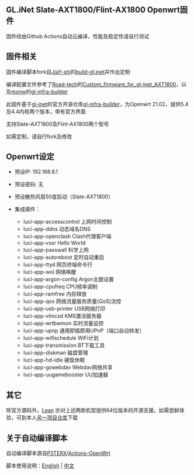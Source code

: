 ## GL.iNet Slate-AXT1800/Flint-AX1800 Openwrt固件

固件经由Github Actions自动云编译，性能及稳定性请自行测试

## 固件相关

固件编译脚本fork自[JiaY-shi](https://github.com/JiaY-shi)的[build-gl.inet](https://github.com/JiaY-shi/build-gl.inet)并作出定制

编译配置文件参考了[Road-tech](https://github.com/Road-tech)的[Custom_firmware_for_gl-inet_AXT1800](https://github.com/Road-tech/Custom_firmware_for_gl-inet_AXT1800)，以及[monw](https://github.com/monw)的[gl-infra-builder](https://github.com/monw/gl-infra-builder)

此固件基于[gl-inet](https://github.com/gl-inet)的官方开源仓库[gl-infra-builder](https://github.com/gl-inet/gl-infra-builder)，为Openwrt 21.02，提供5.4及4.4内核两个版本，带有官方界面

支持Slate-AXT1800及Flint-AX1800两个型号

如需定制，请自行fork及修改

## Openwrt设定

- 预设IP: 192.168.8.1

- 预设密码: 无

- 预设散热风扇50度启动（Slate-AXT1800）

- 集成插件：
  - luci-app-accesscontrol	上网时间控制
  - luci-app-ddns	          动态域名DNS
  - luci-app-openclash	    Clash代理客户端
  - luci-app-vssr	          Hello World
  - luci-app-passwall	      科学上网
  - luci-app-autoreboot	    定时自动重启
  - luci-app-ttyd	          网页终端命令行
  - luci-app-wol	          网络唤醒
  - luci-app-argon-config	  Argon主题设置
  - luci-app-cpufreq	      CPU频率调制
  - luci-app-ramfree	      内存释放
  - luci-app-qos	          网络流量服务质量(QoS)流控
  - luci-app-usb-printer	  USB网络打印
  - luci-app-vlmcsd	        KMS激活服务器
  - luci-app-wrtbwmon	      实时流量监控
  - luci-app-upnp	          通用即插即用UPnP（端口自动转发）
  - luci-app-wifischedule	  WiFi计划
  - luci-app-transmission	  BT下载工具
  - luci-app-diskman	      磁盘管理
  - luci-app-hd-idle	      硬盘休眠
  - luci-app-gowebdav       Webdav网络共享
  - luci-app-uugamebooster  UU加速器

## 其它
除官方源码外，[Lean](https://github.com/coolsnowwolf/openwrt-gl-ax1800) 亦对上述两款机型提供64位版本的开源支援。如需尝鲜体验，可到本人[另一项目仓库](https://github.com/eggydutch/eggy-op)下载

## 关于自动编译脚本

自动编译脚本源自[P3TERX](https://github.com/P3TERX)/[Actions-OpenWrt](https://github.com/P3TERX/Actions-OpenWrt)

脚本使用说明：[English](https://github.com/P3TERX/Actions-OpenWrt) | [中文](https://p3terx.com/archives/build-openwrt-with-github-actions.html)


